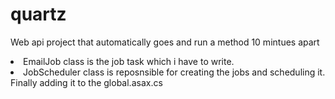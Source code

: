 # quartz
Web api project that automatically goes and run a method 10 mintues apart

<li>EmailJob class is the job task which i have to write.</li>
<li>JobScheduler class is reposnsible for creating the jobs and scheduling it.</li>
Finally adding it to the global.asax.cs
